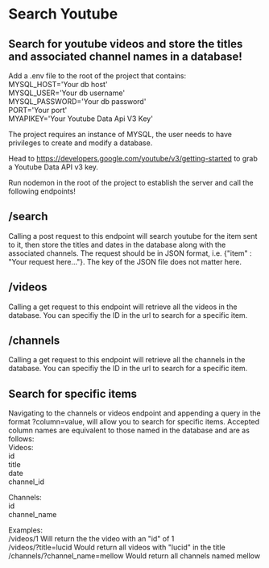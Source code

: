 # Search Youtube

## Search for youtube videos and store the titles and associated channel names in a database!

Add a .env file to the root of the project that contains:  
MYSQL_HOST='Your db host'  
MYSQL_USER='Your db username'  
MYSQL_PASSWORD='Your db password'  
PORT='Your port'  
MYAPIKEY='Your Youtube Data Api V3 Key'

The project requires an instance of MYSQL, the user needs to have privileges to create and modify a database.

Head to https://developers.google.com/youtube/v3/getting-started to grab a Youtube Data API v3 key.

Run nodemon in the root of the project to establish the server and call the following endpoints!

## /search

Calling a post request to this endpoint will search youtube for the item sent to it, then store the titles and dates in the database along with the associated channels.
The request should be in JSON format, i.e. {"item" : "Your request here..."}. The key of the JSON file does not matter here.

## /videos

Calling a get request to this endpoint will retrieve all the videos in the database. You can specifiy the ID in the url to search for a specific item.

## /channels

Calling a get request to this endpoint will retrieve all the channels in the database. You can specifiy the ID in the url to search for a specific item.

## Search for specific items

Navigating to the channels or videos endpoint and appending a query in the format ?column=value, will allow you to search for specific items.
Accepted column names are equivalent to those named in the database and are as follows:  
Videos:  
id  
title  
date  
channel_id

Channels:  
id  
channel_name

Examples:  
/videos/1 Will return the the video with an "id" of 1  
/videos/?title=lucid Would return all videos with "lucid" in the title  
/channels/?channel_name=mellow Would return all channels named mellow
